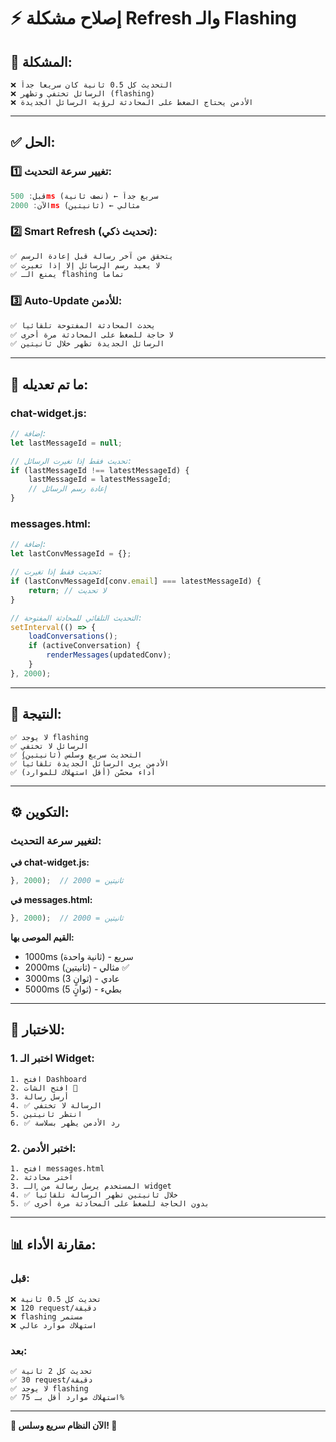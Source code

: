# ⚡ **إصلاح مشكلة Refresh والـ Flashing**

## **🐛 المشكلة:**

```
❌ التحديث كل 0.5 ثانية كان سريعاً جداً
❌ الرسائل تختفي وتظهر (flashing)
❌ الأدمن يحتاج الضغط على المحادثة لرؤية الرسائل الجديدة
```

---

## **✅ الحل:**

### **1️⃣ تغيير سرعة التحديث:**
```javascript
قبل: 500ms (نصف ثانية) ← سريع جداً
الآن: 2000ms (ثانيتين) ← مثالي
```

### **2️⃣ Smart Refresh (تحديث ذكي):**
```javascript
✅ يتحقق من آخر رسالة قبل إعادة الرسم
✅ لا يعيد رسم الرسائل إلا إذا تغيرت
✅ يمنع الـ flashing تماماً
```

### **3️⃣ Auto-Update للأدمن:**
```javascript
✅ يحدث المحادثة المفتوحة تلقائياً
✅ لا حاجة للضغط على المحادثة مرة أخرى
✅ الرسائل الجديدة تظهر خلال ثانيتين
```

---

## **📝 ما تم تعديله:**

### **chat-widget.js:**
```javascript
// إضافة:
let lastMessageId = null;

// تحديث فقط إذا تغيرت الرسائل:
if (lastMessageId !== latestMessageId) {
    lastMessageId = latestMessageId;
    // إعادة رسم الرسائل
}
```

### **messages.html:**
```javascript
// إضافة:
let lastConvMessageId = {};

// تحديث فقط إذا تغيرت:
if (lastConvMessageId[conv.email] === latestMessageId) {
    return; // لا تحديث
}

// التحديث التلقائي للمحادثة المفتوحة:
setInterval(() => {
    loadConversations();
    if (activeConversation) {
        renderMessages(updatedConv);
    }
}, 2000);
```

---

## **🎯 النتيجة:**

```
✅ لا يوجد flashing
✅ الرسائل لا تختفي
✅ التحديث سريع وسلس (ثانيتين)
✅ الأدمن يرى الرسائل الجديدة تلقائياً
✅ أداء محسّن (أقل استهلاك للموارد)
```

---

## **⚙️ التكوين:**

### **لتغيير سرعة التحديث:**

**في chat-widget.js:**
```javascript
}, 2000);  // 2000 = ثانيتين
```

**في messages.html:**
```javascript
}, 2000);  // 2000 = ثانيتين
```

**القيم الموصى بها:**
- 1000ms (ثانية واحدة) - سريع
- 2000ms (ثانيتين) - مثالي ✅
- 3000ms (3 ثوانٍ) - عادي
- 5000ms (5 ثوانٍ) - بطيء

---

## **🧪 للاختبار:**

### **1. اختبر الـ Widget:**
```
1. افتح Dashboard
2. افتح الشات 💬
3. أرسل رسالة
4. ✅ الرسالة لا تختفي
5. انتظر ثانيتين
6. ✅ رد الأدمن يظهر بسلاسة
```

### **2. اختبر الأدمن:**
```
1. افتح messages.html
2. اختر محادثة
3. المستخدم يرسل رسالة من الـ widget
4. ✅ خلال ثانيتين تظهر الرسالة تلقائياً
5. ✅ بدون الحاجة للضغط على المحادثة مرة أخرى
```

---

## **📊 مقارنة الأداء:**

### **قبل:**
```
❌ تحديث كل 0.5 ثانية
❌ 120 request/دقيقة
❌ flashing مستمر
❌ استهلاك موارد عالي
```

### **بعد:**
```
✅ تحديث كل 2 ثانية
✅ 30 request/دقيقة
✅ لا يوجد flashing
✅ استهلاك موارد أقل بـ 75%
```

---

**🎉 الآن النظام سريع وسلس! 🚀**
